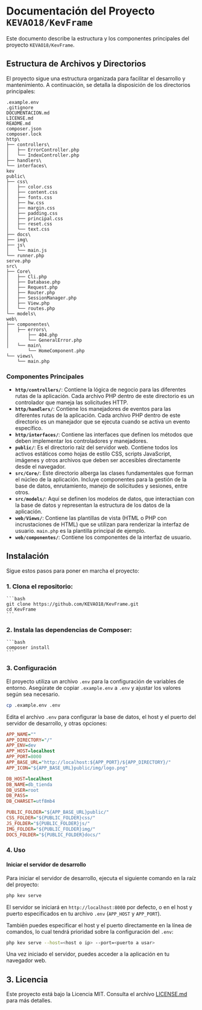 # Documentación del Proyecto `KEVAO18/KevFrame`

Este documento describe la estructura y los componentes principales del proyecto `KEVAO18/KevFrame`.

## Estructura de Archivos y Directorios

El proyecto sigue una estructura organizada para facilitar el desarrollo y mantenimiento. A continuación, se detalla la disposición de los directorios principales:

```
.example.env
.gitignore
DOCUMENTACION.md
LICENSE.md
README.md
composer.json
composer.lock
http\
├── controllers\
│   ├── ErrorController.php
│   └── IndexController.php
├── handlers\
└── interfaces\
kev
public\
├── css\
│   ├── color.css
│   ├── content.css
│   ├── fonts.css
│   ├── hw.css
│   ├── margin.css
│   ├── padding.css
│   ├── principal.css
│   ├── reset.css
│   └── text.css
├── docs\
├── img\
├── js\
│   └── main.js
└── runner.php
serve.php
src\
├── Core\
│   ├── Cli.php
│   ├── Database.php
│   ├── Request.php
│   ├── Router.php
│   ├── SessionManager.php
│   ├── View.php
│   └── routes.php
└── models\
web\
├── componentes\
│   ├── errors\
│       ├── 404.php
│       └── GeneralError.php
│   └── main\
        └── HomeComponent.php
└── views\
    └── main.php
```

### Componentes Principales

-   **`http/controllers/`**: Contiene la lógica de negocio para las diferentes rutas de la aplicación. Cada archivo PHP dentro de este directorio es un controlador que maneja las solicitudes HTTP.
-   **`http/handlers/`**: Contiene los manejadores de eventos para las diferentes rutas de la aplicación. Cada archivo PHP dentro de este directorio es un manejador que se ejecuta cuando se activa un evento específico.
-   **`http/interfaces/`**: Contiene las interfaces que definen los métodos que deben implementar los controladores y manejadores.
-   **`public/`**: Es el directorio raíz del servidor web. Contiene todos los activos estáticos como hojas de estilo CSS, scripts JavaScript, imágenes y otros archivos que deben ser accesibles directamente desde el navegador.
-   **`src/Core/`**: Este directorio alberga las clases fundamentales que forman el núcleo de la aplicación. Incluye componentes para la gestión de la base de datos, enrutamiento, manejo de solicitudes y sesiones, entre otros.
-   **`src/models/`**: Aquí se definen los modelos de datos, que interactúan con la base de datos y representan la estructura de los datos de la aplicación.
-   **`web/Views/`**: Contiene las plantillas de vista (HTML o PHP con incrustaciones de HTML) que se utilizan para renderizar la interfaz de usuario. `main.php` es la plantilla principal de ejemplo.
-   **`web/componentes/`**: Contiene los componentes de la interfaz de usuario.

## Instalación

Sigue estos pasos para poner en marcha el proyecto:

### 1.  **Clona el repositorio**:
    ```bash
    git clone https://github.com/KEVAO18/KevFrame.git
    cd KevFrame
    ```


### 2.  **Instala las dependencias de Composer**:
    ```bash
    composer install
    ```

### 3. Configuración

El proyecto utiliza un archivo `.env` para la configuración de variables de entorno. Asegúrate de copiar `.example.env` a `.env` y ajustar los valores según sea necesario.

```bash
cp .example.env .env
```

Edita el archivo `.env` para configurar la base de datos, el host y el puerto del servidor de desarrollo, y otras opciones:

```ini
APP_NAME=""
APP_DIRECTORY="/"
APP_ENV=dev
APP_HOST=localhost
APP_PORT=8000
APP_BASE_URL="http://localhost:${APP_PORT}/${APP_DIRECTORY}/"
APP_ICON="${APP_BASE_URL}public/img/logo.png"

DB_HOST=localhost
DB_NAME=db_tienda
DB_USER=root
DB_PASS=
DB_CHARSET=utf8mb4

PUBLIC_FOLDER="${APP_BASE_URL}public/"
CSS_FOLDER="${PUBLIC_FOLDER}css/"
JS_FOLDER="${PUBLIC_FOLDER}js/"
IMG_FOLDER="${PUBLIC_FOLDER}img/"
DOCS_FOLDER="${PUBLIC_FOLDER}docs/"

```

### 4. Uso

#### Iniciar el servidor de desarrollo

Para iniciar el servidor de desarrollo, ejecuta el siguiente comando en la raíz del proyecto:

```bash
php kev serve
```

El servidor se iniciará en `http://localhost:8000` por defecto, o en el host y puerto especificados en tu archivo `.env` (`APP_HOST` y `APP_PORT`).

También puedes especificar el host y el puerto directamente en la línea de comandos, lo cual tendrá prioridad sobre la configuración del `.env`:

```bash
php kev serve --host=<host o ip> --port=<puerto a usar>
```

Una vez iniciado el servidor, puedes acceder a la aplicación en tu navegador web.

## 3. Licencia
Este proyecto está bajo la Licencia MIT. Consulta el archivo [LICENSE.md](LICENSE.md) para más detalles.